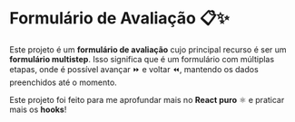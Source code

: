 # Formulário de Avaliação 📋✨

Este projeto é um **formulário de avaliação** cujo principal recurso é ser um **formulário multistep**. Isso significa que é um formulário com múltiplas etapas, onde é possível avançar ⏩ e voltar ⏪, mantendo os dados preenchidos até o momento.

Este projeto foi feito para me aprofundar mais no **React puro** ⚛️ e praticar mais os **hooks**!
